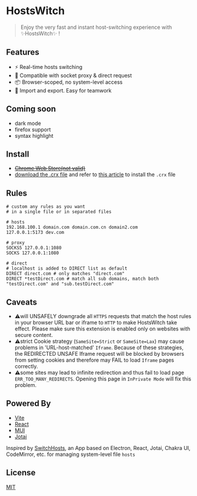# HostsWitch

> Enjoy the very fast and instant host-switching experience with ✨HostsWitch✨ !

## Features

- ⚡️ Real-time hosts switching
- 🔩 Compatible with socket proxy & direct request
- 📦 Browser-scoped, no system-level access
- 🤝 Import and export. Easy for teamwork

## Coming soon

- dark mode
- firefox support
- syntax highlight

## Install

- ~~[Chrome Web Store(not valid)]()~~
- [download the .crx file](https://github.com/X-sky/HostsWitch/blob/main/HostsWitch_0.0.1.crx) and refer to [this article](https://www.turnoffthelights.com/support/browser-extension/how-to-install-chrome-extensions-in-3-easy-steps/) to install the `.crx` file

## Rules

```
# custom any rules as you want
# in a single file or in separated files

# hosts
192.168.100.1 domain.com domain.com.cn domain2.com
127.0.0.1:5173 dev.com

# proxy
SOCKS5 127.0.0.1:1080
SOCKS 127.0.0.1:1080

# direct
# localhost is added to DIRECT list as default
DIRECT direct.com # only matches "direct.com"
DIRECT *testDirect.com # match all sub domains, match both "testDirect.com" and "sub.testDirect.com"
```

## Caveats

- ⚠️will UNSAFELY downgrade all `HTTPS` requests that match the host rules in your browser URL bar or iframe to `HTTP` to make HostsWitch take effect. Please make sure this extension is enabled only on websites with secure content.
- ⚠️strict Cookie strategy (`SameSite=Strict` or `SameSite=Lax`) may cause problems in 'URL-host-matched' `Iframe`. Because of these strategies, the REDIRECTED UNSAFE Iframe request will be blocked by browsers from setting cookies and therefore may FAIL to load `Iframe` pages correctly.
- ⚠️some sites may lead to infinite redirection and thus fail to load page `ERR_TOO_MANY_REDIRECTS`. Opening this page in `InPrivate Mode` will fix this problem.

## Powered By

- [Vite](https://vitejs.dev/)
- [React](https://react.dev/)
- [MUI](https://mui.com/)
- [Jotai](https://jotai.org/)

Inspired by [SwitchHosts](https://github.com/oldj/SwitchHosts), an App based on Electron, React, Jotai, Chakra UI, CodeMirror, etc. for managing system-level file `hosts`

## License

[MIT](https://opensource.org/licenses/MIT)
